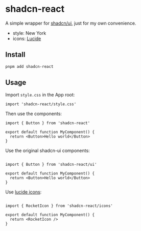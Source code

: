 # shadcn-react

A simple wrapper for [shadcn/ui](https://github.com/shadcn-ui/ui), just for my own convenience.

- style: New York
- icons: [Lucide](https://lucide.dev/icons/)

## Install

```sh
pnpm add shadcn-react
```

## Usage

Import `style.css` in the App root:

```tsx
import 'shadcn-react/style.css'
```

Then use the components:

```tsx
import { Button } from 'shadcn-react'

export default function MyComponent() {
  return <Button>Hello world</Button>
}
```

Use the original shadcn-ui components:

```tsx

import { Button } from 'shadcn-react/ui'

export default function MyComponent() {
  return <Button>Hello world</Button>
}
```

Use [lucide icons](https://lucide.dev/icons/):

```tsx

import { RocketIcon } from 'shadcn-react/icons'

export default function MyComponent() {
  return <RocketIcon />
}
```

